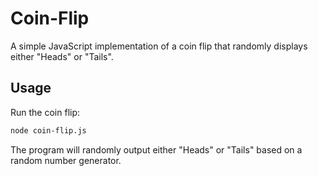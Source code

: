 # Coin-Flip

A simple JavaScript implementation of a coin flip that randomly displays either "Heads" or "Tails".

## Usage

Run the coin flip:

```bash
node coin-flip.js
```

The program will randomly output either "Heads" or "Tails" based on a random number generator.